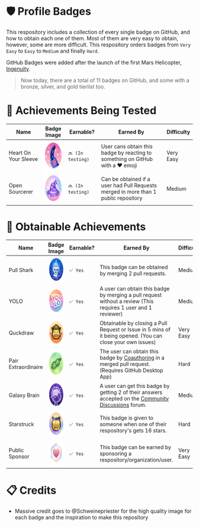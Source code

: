 # 🛡️ Profile Badges

This respository includes a collection of every single badge on GitHub, and how to obtain each one of them. Most of them are very easy to obtain, however, some are more difficult. This respository orders badges from `Very Easy` to `Easy` to `Medium` and finally `Hard`.

GitHub Badges were added  after the launch of the first Mars Helicopter, [Ingenuity](https://en.wikipedia.org/wiki/Ingenuity_(helicopter)).

> Now today, there are a total of 11 badges on GitHub, and some with a bronze, silver, and gold tierlist too.

# 🧪 Achievements Being Tested
| Name | Badge Image | Earnable? | Earned By | Difficulty |
| --- | --- | --- | --- | --- |
Heart On Your Sleeve | <img src="https://raw.githubusercontent.com/Schweinepriester/github-profile-achievements/main/images/heart-on-your-sleeve-default.png" width="80px" height="80px"> | `🔜 (In testing)` | User cans obtain this badge by reacting to something on GitHub with a ❤️ emoji | Very Easy
Open Sourcerer | <img src="https://raw.githubusercontent.com/Schweinepriester/github-profile-achievements/main/images/open-sourcerer-default.png" width="80px" height="80px"> | `🔜 (In testing)` | Can be obtained if a user had Pull Requests merged in more than 1 public repository | Medium

# 🥇 Obtainable Achievements
| Name | Badge Image | Earnable? | Earned By | Difficulty |
| --- | --- | --- | --- | --- |
Pull Shark | <img src="https://raw.githubusercontent.com/Schweinepriester/github-profile-achievements/main/images/pull-shark-default.png" width="80px" height="70px"> | `✅ Yes` | This badge can be obtained by merging 2 pull requests. | Medium
YOLO | <img src="https://raw.githubusercontent.com/Schweinepriester/github-profile-achievements/main/images/yolo-default.png" width="80px" height="70px"> | `✅ Yes` | A user can obtain this badge by merging a pull request without a review (This requires 1 user and 1 reviewer) | Medium
Quckdraw | <img src="https://raw.githubusercontent.com/Schweinepriester/github-profile-achievements/main/images/quickdraw-default.png" width="80px" height="70px"> | `✅ Yes` | Obtainable by closing a Pull Request or Issue in 5 mins of it being opened. (You can close your own issues) | Very Easy
Pair Extraordinaire	 | <img src="https://raw.githubusercontent.com/Schweinepriester/github-profile-achievements/main/images/pair-extraordinaire-default.png" width="80px" height="70px"> | `✅ Yes` | The user can obtain this badge by [Coauthoring](https://docs.github.com/pull-requests/committing-changes-to-your-project/creating-and-editing-commits/creating-a-commit-with-multiple-authors) in a merged pull request. (Requires GitHub Desktop App) | Hard
Galaxy Brain | <img src="https://raw.githubusercontent.com/Schweinepriester/github-profile-achievements/main/images/galaxy-brain-default.png" width="80px" height="70px"> | `✅ Yes` | A user can get this badge by getting 2 of their answers accepted on the [Community Discussions](https://github.com/orgs/community/discussions/) forum. | Medium
Starstruck | <img src="https://raw.githubusercontent.com/Schweinepriester/github-profile-achievements/main/images/starstruck-default.png" width="80px" height="70px"> | `✅ Yes` | This badge is given to someone when one of their respository's gets 16 stars. | Hard
Public Sponsor | <img src="https://raw.githubusercontent.com/Schweinepriester/github-profile-achievements/main/images/public-sponsor-default.png" width="80px" height="70px"> | `✅ Yes` | This badge can be earned by sponsoring a respository/organization/user. | Very Easy
# 📋 Credits
- Massive credit goes to @Schweinepriester for the high quality image for each badge and the inspiration to make this repository
